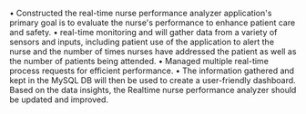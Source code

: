 • Constructed the real-time nurse performance analyzer application's primary goal is to evaluate the nurse's performance to 
enhance patient care and safety.
• real-time monitoring and will gather data from a variety of sensors and inputs, including patient use of the application to 
alert the nurse and the number of times nurses have addressed the patient as well as the number of patients being attended.
• Managed multiple real-time process requests for efficient performance.
• The information gathered and kept in the MySQL DB will then be used to create a user-friendly dashboard. Based on the 
data insights, the Realtime nurse performance analyzer should be updated and improved.
